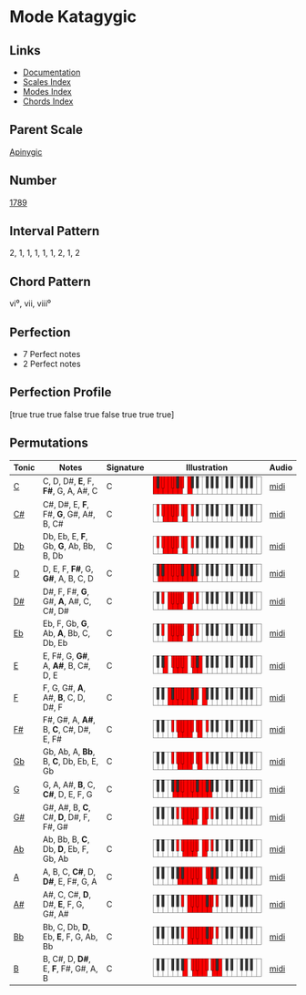# Mode Katagygic

## Links

- [Documentation](README.md)
- [Scales Index](Scales.md)
- [Modes Index](Modes.md)
- [Chords Index](Chords.md)

## Parent Scale

[Apinygic](ScaleApinygic.md)

## Number

[1789](https://ianring.com/musictheory/scales/1789)

## Interval Pattern

2, 1, 1, 1, 1, 1, 2, 1, 2

## Chord Pattern

vi⁰, vii, viii⁰

## Perfection

- 7 Perfect notes
- 2 Perfect notes

## Perfection Profile

[true true true false true false true true true]

## Permutations

| Tonic | Notes | Signature | Illustration | Audio |
|-------|-------|-----------|--------------|-------|
| [C](ModeCNaturalKatagygic.md) | C, D, D#, **E**, F, **F#**, G, A, A#, C | C | ![CNaturalKatagygic](ModeCNaturalKatagygic.png) | [midi](https://github.com/edipermadi/music/blob/main/docs/ModeCNaturalKatagygic.mid?raw=true) |
| [C#](ModeCSharpKatagygic.md) | C#, D#, E, **F**, F#, **G**, G#, A#, B, C# | C | ![CSharpKatagygic](ModeCSharpKatagygic.png) | [midi](https://github.com/edipermadi/music/blob/main/docs/ModeCSharpKatagygic.mid?raw=true) |
| [Db](ModeDFlatKatagygic.md) | Db, Eb, E, **F**, Gb, **G**, Ab, Bb, B, Db | C | ![DFlatKatagygic](ModeDFlatKatagygic.png) | [midi](https://github.com/edipermadi/music/blob/main/docs/ModeDFlatKatagygic.mid?raw=true) |
| [D](ModeDNaturalKatagygic.md) | D, E, F, **F#**, G, **G#**, A, B, C, D | C | ![DNaturalKatagygic](ModeDNaturalKatagygic.png) | [midi](https://github.com/edipermadi/music/blob/main/docs/ModeDNaturalKatagygic.mid?raw=true) |
| [D#](ModeDSharpKatagygic.md) | D#, F, F#, **G**, G#, **A**, A#, C, C#, D# | C | ![DSharpKatagygic](ModeDSharpKatagygic.png) | [midi](https://github.com/edipermadi/music/blob/main/docs/ModeDSharpKatagygic.mid?raw=true) |
| [Eb](ModeEFlatKatagygic.md) | Eb, F, Gb, **G**, Ab, **A**, Bb, C, Db, Eb | C | ![EFlatKatagygic](ModeEFlatKatagygic.png) | [midi](https://github.com/edipermadi/music/blob/main/docs/ModeEFlatKatagygic.mid?raw=true) |
| [E](ModeENaturalKatagygic.md) | E, F#, G, **G#**, A, **A#**, B, C#, D, E | C | ![ENaturalKatagygic](ModeENaturalKatagygic.png) | [midi](https://github.com/edipermadi/music/blob/main/docs/ModeENaturalKatagygic.mid?raw=true) |
| [F](ModeFNaturalKatagygic.md) | F, G, G#, **A**, A#, **B**, C, D, D#, F | C | ![FNaturalKatagygic](ModeFNaturalKatagygic.png) | [midi](https://github.com/edipermadi/music/blob/main/docs/ModeFNaturalKatagygic.mid?raw=true) |
| [F#](ModeFSharpKatagygic.md) | F#, G#, A, **A#**, B, **C**, C#, D#, E, F# | C | ![FSharpKatagygic](ModeFSharpKatagygic.png) | [midi](https://github.com/edipermadi/music/blob/main/docs/ModeFSharpKatagygic.mid?raw=true) |
| [Gb](ModeGFlatKatagygic.md) | Gb, Ab, A, **Bb**, B, **C**, Db, Eb, E, Gb | C | ![GFlatKatagygic](ModeGFlatKatagygic.png) | [midi](https://github.com/edipermadi/music/blob/main/docs/ModeGFlatKatagygic.mid?raw=true) |
| [G](ModeGNaturalKatagygic.md) | G, A, A#, **B**, C, **C#**, D, E, F, G | C | ![GNaturalKatagygic](ModeGNaturalKatagygic.png) | [midi](https://github.com/edipermadi/music/blob/main/docs/ModeGNaturalKatagygic.mid?raw=true) |
| [G#](ModeGSharpKatagygic.md) | G#, A#, B, **C**, C#, **D**, D#, F, F#, G# | C | ![GSharpKatagygic](ModeGSharpKatagygic.png) | [midi](https://github.com/edipermadi/music/blob/main/docs/ModeGSharpKatagygic.mid?raw=true) |
| [Ab](ModeAFlatKatagygic.md) | Ab, Bb, B, **C**, Db, **D**, Eb, F, Gb, Ab | C | ![AFlatKatagygic](ModeAFlatKatagygic.png) | [midi](https://github.com/edipermadi/music/blob/main/docs/ModeAFlatKatagygic.mid?raw=true) |
| [A](ModeANaturalKatagygic.md) | A, B, C, **C#**, D, **D#**, E, F#, G, A | C | ![ANaturalKatagygic](ModeANaturalKatagygic.png) | [midi](https://github.com/edipermadi/music/blob/main/docs/ModeANaturalKatagygic.mid?raw=true) |
| [A#](ModeASharpKatagygic.md) | A#, C, C#, **D**, D#, **E**, F, G, G#, A# | C | ![ASharpKatagygic](ModeASharpKatagygic.png) | [midi](https://github.com/edipermadi/music/blob/main/docs/ModeASharpKatagygic.mid?raw=true) |
| [Bb](ModeBFlatKatagygic.md) | Bb, C, Db, **D**, Eb, **E**, F, G, Ab, Bb | C | ![BFlatKatagygic](ModeBFlatKatagygic.png) | [midi](https://github.com/edipermadi/music/blob/main/docs/ModeBFlatKatagygic.mid?raw=true) |
| [B](ModeBNaturalKatagygic.md) | B, C#, D, **D#**, E, **F**, F#, G#, A, B | C | ![BNaturalKatagygic](ModeBNaturalKatagygic.png) | [midi](https://github.com/edipermadi/music/blob/main/docs/ModeBNaturalKatagygic.mid?raw=true) |
